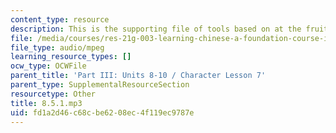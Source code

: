 ```yaml
---
content_type: resource
description: This is the supporting file of tools based on at the fruit stand.
file: /media/courses/res-21g-003-learning-chinese-a-foundation-course-in-mandarin-spring-2011/fd1a2d46c68cbe6208ec4f119ec9787e_8.5.1.mp3
file_type: audio/mpeg
learning_resource_types: []
ocw_type: OCWFile
parent_title: 'Part III: Units 8-10 / Character Lesson 7'
parent_type: SupplementalResourceSection
resourcetype: Other
title: 8.5.1.mp3
uid: fd1a2d46-c68c-be62-08ec-4f119ec9787e
---
```

